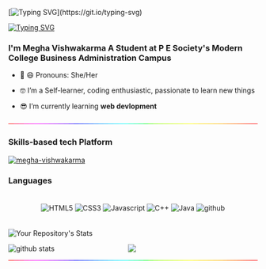 

[![Typing SVG](https://readme-typing-svg.demolab.com?font=Verdana&size=34&pause=1000&color=31CBD4&width=435&lines=Hello+folks+!)](https://git.io/typing-svg)

   
[![Typing SVG](https://readme-typing-svg.demolab.com?font=Verdana&size=19&pause=1000&color=D0D1D4&width=435&lines=Welcome+to+my+GitHub+profile)](https://git.io/typing-svg)

<h3 >I'm Megha Vishwakarma A Student at P E Society's Modern College Business Administration Campus </h3>

- 👩 😄 Pronouns: She/Her

- 🤓 I’m a Self-learner, coding enthusiastic, passionate to learn new things 

- 	😎 I’m currently learning **web devlopment**

<img src="./rainbow-superthin.gif">

<h3  align="left">Skills-based tech  Platform</h3>
<a href="https://www.hackerrank.com/vishwakarmamegh1" target="blank"><img align="center" src="https://raw.githubusercontent.com/rahuldkjain/github-profile-readme-generator/master/src/images/icons/Social/hackerrank.svg" alt="megha-vishwakarma" height="50" width="50" /></a>

<h3 align="left">Languages</h3>
<p align="center" style="padding: 20px">
    <img src="https://img.shields.io/badge/html5-%23E34F26.svg?style=for-the-badge&logo=html5&logoColor=white" alt="HTML5">
    <img src="https://img.shields.io/badge/css3-%231572B6.svg?style=for-the-badge&logo=css3&logoColor=white" alt="CSS3">
    <img src="https://img.shields.io/badge/javascript-%23323330.svg?style=for-the-badge&logo=javascript" alt="Javascript">
    <img src="https://img.shields.io/badge/c++-%2300599C.svg?style=for-the-badge&logo=c%2B%2B&logoColor=white" alt="C++">
    <img src="https://img.shields.io/badge/java-%23ED8B00.svg?style=for-the-badge&logo=java&logoColor=white" alt="Java">
    <img src="https://img.shields.io/badge/github-%23121011.svg?style=for-the-badge&logo=github&logoColor=white" alt="github">
   
</p>
<p align="center">
    

  


![Your Repository's Stats](https://github-readme-stats.vercel.app/api/top-langs/?username=megha-vishwakarma&theme=blue-green)
   
   
  

<!-- Please don't remove this: Grab your social icons from https://github.com/carlsednaoui/gitsocial -->
   
 
 
<img src="https://github-readme-stats.vercel.app/api?username=megha-vishwakarma&show_icons=true&theme=jolly" alt="github stats" width="48%" align="left" margin-top="140px"/>
   
   
 
   
   
</a>
<img src="https://github-readme-streak-stats.herokuapp.com/?user=megha-vishwakarma&theme=jolly" width="48%" >

   
   
   

<img src="./rainbow-superthin.gif">



